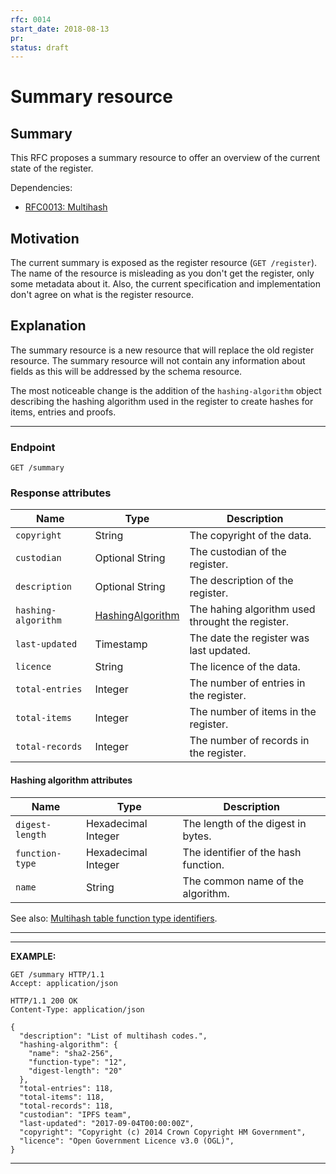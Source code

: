```yaml
---
rfc: 0014
start_date: 2018-08-13
pr:
status: draft
---
```


# Summary resource

## Summary

This RFC proposes a summary resource to offer an overview of the current state
of the register.

Dependencies:

* [RFC0013: Multihash](https://github.com/openregister/registers-rfcs/pull/26)


## Motivation

The current summary is exposed as the register resource (`GET /register`).
The name of the resource is misleading as you don't get the register, only
some metadata about it. Also, the current specification and implementation
don't agree on what is the register resource.

## Explanation

The summary resource is a new resource that will replace the old register
resource. The summary resource will not contain any information about fields
as this will be addressed by the schema resource.

The most noticeable change is the addition of the `hashing-algorithm` object
describing the hashing algorithm used in the register to create hashes for
items, entries and proofs.

***
### Endpoint

```
GET /summary
```

### Response attributes

|Name|Type|Description|
|-|-|-|
|`copyright`| String |The copyright of the data.|
|`custodian`| Optional String |The custodian of the register.|
|`description`| Optional String |The description of the register.|
|`hashing-algorithm`| [HashingAlgorithm](#hahing-algorithm-attributes) |The hahing algorithm used throught the register.|
|`last-updated`| Timestamp |The date the register was last updated.|
|`licence`| String |The licence of the data.|
|`total-entries`| Integer |The number of entries in the register.|
|`total-items`| Integer |The number of items in the register.|
|`total-records`| Integer |The number of records in the register.|

#### Hashing algorithm attributes

|Name|Type|Description|
|-|-|-|
|`digest-length`| Hexadecimal Integer |The length of the digest in bytes.|
|`function-type`| Hexadecimal Integer |The identifier of the hash function.|
|`name`| String |The common name of the algorithm.|

See also: [Multihash table function type
identifiers](https://github.com/multiformats/multihash/blob/master/hashtable.csv).

***

***
**EXAMPLE:**


```http
GET /summary HTTP/1.1
Accept: application/json
```

```http
HTTP/1.1 200 OK
Content-Type: application/json

{
  "description": "List of multihash codes.",
  "hashing-algorithm": {
    "name": "sha2-256",
    "function-type": "12",
    "digest-length": "20"
  },
  "total-entries": 118,
  "total-items": 118,
  "total-records": 118,
  "custodian": "IPFS team",
  "last-updated": "2017-09-04T00:00:00Z",
  "copyright": "Copyright (c) 2014 Crown Copyright HM Government",
  "licence": "Open Government Licence v3.0 (OGL)",
}
```

***
